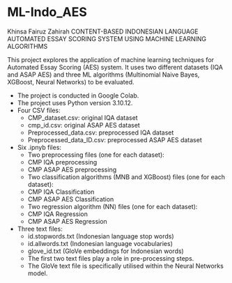 # ML-Indo_AES

Khinsa Fairuz Zahirah
CONTENT-BASED INDONESIAN LANGUAGE AUTOMATED ESSAY SCORING SYSTEM USING MACHINE LEARNING ALGORITHMS

This project explores the application of machine learning techniques for Automated Essay Scoring (AES) system. It uses two different datasets (IQA and ASAP AES) and three ML algorithms (Multinomial Naive Bayes, XGBoost, Neural Networks) to be evaluated.

- The project is conducted in Google Colab.
- The project uses Python version 3.10.12.
- Four CSV files:
   - CMP_dataset.csv: original IQA dataset
   - cmp_id.csv: original ASAP AES dataset
   - Preprocessed_data.csv: preprocessed IQA dataset
   - Preprocessed_data_ID.csv: preprocessed ASAP AES dataset
- Six .ipnyb files:
   - Two preprocessing files (one for each dataset):
	- CMP IQA preprocessing
	- CMP ASAP AES preprocessing
   - Two classification algorithms (MNB and XGBoost) files (one for each dataset):
	- CMP IQA Classification
	- CMP ASAP AES Classification
   - Two regression algorithm (NN) files (one for each dataset):
	- CMP IQA Regression
	- CMP ASAP AES Regression
- Three text files:
     - id.stopwords.txt (Indonesian language stop words)
     - id.allwords.txt (Indonesian language vocabularies)
     - glove_id.txt (GloVe embeddings for Indonesian words)
   - The first two text files play a role in pre-processing steps.
   - The GloVe text file is specifically utilised within the Neural Networks model.
